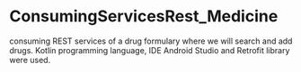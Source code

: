 # ConsumingServicesRest_Medicine
consuming REST services of a drug formulary where we will search and add drugs. Kotlin programming language, IDE Android Studio and Retrofit library were used.
